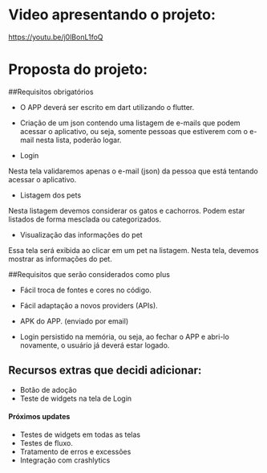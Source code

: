 # Video apresentando o projeto:

https://youtu.be/j0lBonL1foQ


# Proposta do projeto:


##Requisitos obrigatórios

- O APP deverá ser escrito em dart utilizando o flutter.

- Criação de um json contendo uma listagem de e-mails que podem acessar o aplicativo, ou seja, somente pessoas que estiverem com o e-mail nesta lista, poderão logar.

- Login

Nesta tela validaremos apenas o e-mail (json) da pessoa que está tentando acessar o aplicativo.

- Listagem dos pets

Nesta listagem devemos considerar os gatos e cachorros. Podem estar listados de forma mesclada ou categorizados.

- Visualização das informações do pet

Essa tela será exibida ao clicar em um pet na listagem. Nesta tela, devemos mostrar as informações do pet.



##Requisitos que serão considerados como plus

- Fácil troca de fontes e cores no código.

- Fácil adaptação a novos providers (APIs).

- APK do APP. (enviado por email)

- Login persistido na memória, ou seja, ao fechar o APP e abri-lo novamente, o usuário já deverá estar logado.


## Recursos extras que decidi adicionar:
- Botão de adoção
- Teste de widgets na tela de Login

#### Próximos updates ####
- Testes de widgets em todas as telas
- Testes de fluxo.
- Tratamento de erros e excessões 
- Integração com crashlytics
